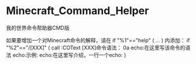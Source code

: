 # Minecraft_Command_Helper
我的世界命令帮助器CMD版

如果要增加一个对Minecraft命令的解释，请在
if "%1"=="help" (
 ...
)
内添加：
   if "%2"=="/[XXX]" (
  call :COText [XXX]命令语法： 0a
  echo:在这里写该命令的语法
  echo:示例:
  echo:在这里写介绍，一行一个echo:
  )
